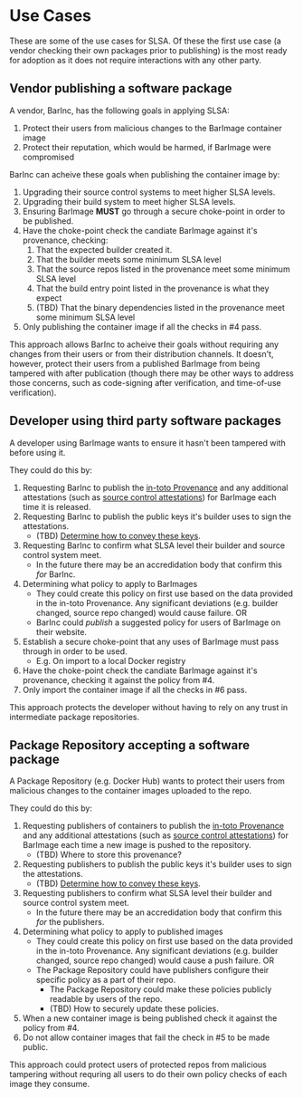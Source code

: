 # Use Cases

These are some of the use cases for SLSA.  Of these the first use case (a vendor checking their
own packages prior to publishing) is the most ready for adoption as it does not require
interactions with any other party.

## Vendor publishing a software package

A vendor, BarInc, has the following goals in applying SLSA:

1.  Protect their users from malicious changes to the BarImage container image
2.  Protect their reputation, which would be harmed, if BarImage were compromised

BarInc can acheive these goals when publishing the container image by:

1.  Upgrading their source control systems to meet higher SLSA levels.
2.  Upgrading their build system to meet higher SLSA levels.
3.  Ensuring BarImage **MUST** go through a secure choke-point in order to be published.
4.  Have the choke-point check the candiate BarImage against it's provenance, checking:
    1.  That the expected builder created it.
    2.  That the builder meets some minimum SLSA level
    3.  That the source repos listed in the provenance meet some minimum SLSA level
    4.  That the build entry point listed in the provenance is what they expect
    5.  (TBD) That the binary dependencies listed in the provenance meet some minimum SLSA level
5.  Only publishing the container image if all the checks in #4 pass.

This approach allows BarInc to acheive their goals without requiring any changes from their users
or from their distribution channels.  It doesn't, however, protect their users from a published
BarImage from being tampered with after publication (though there may be other ways to address
those concerns, such as code-signing after verification, and time-of-use verification).

## Developer using third party software packages

A developer using BarImage wants to ensure it hasn't been tampered with before using it.

They could do this by:

1.  Requesting BarInc to publish the
    [in-toto Provenance](https://github.com/in-toto/attestation/blob/main/spec/predicates/provenance.md)
    and any additional attestations (such as
    [source control attestations](https://github.com/in-toto/attestation/issues/47)) for BarImage
    each time it is released.
2.  Requesting BarInc to publish the public keys it's builder uses to sign the attestations.
    -   (TBD) [Determine how to convey these keys](https://github.com/slsa-framework/slsa/issues/101).
3.  Requesting BarInc to confirm what SLSA level their builder and source control system meet.
    -   In the future there may be an accredidation body that confirm this _for_ BarInc.
4.  Determining what policy to apply to BarImages
    -   They could create this policy on first use based on the data provided in the in-toto Provenance.
        Any significant deviations (e.g. builder changed, source repo changed) would cause failure. OR
    -   BarInc could _publish_ a suggested policy for users of BarImage on their website.
5.  Establish a secure choke-point that any uses of BarImage must pass through in order to be used.
    -   E.g. On import to a local Docker registry
6.  Have the choke-point check the candiate BarImage against it's provenance, checking it against the
    policy from #4.
7.  Only import the container image if all the checks in #6 pass.

This approach protects the developer without having to rely on any trust in intermediate package
repositories.

## Package Repository accepting a software package

A Package Repository (e.g. Docker Hub) wants to protect their users from malicious changes to the
container images uploaded to the repo.

They could do this by:

1.  Requesting publishers of containers to publish the
    [in-toto Provenance](https://github.com/in-toto/attestation/blob/main/spec/predicates/provenance.md)
    and any additional attestations (such as
    [source control attestations](https://github.com/in-toto/attestation/issues/47)) for BarImage
    each time a new image is pushed to the repository.
    -   (TBD) Where to store this provenance?
2.  Requesting publishers to publish the public keys it's builder uses to sign the attestations.
    -   (TBD) [Determine how to convey these keys](https://github.com/slsa-framework/slsa/issues/101).
3.  Requesting publishers to confirm what SLSA level their builder and source control system meet.
    -   In the future there may be an accredidation body that confirm this _for_ the publishers.
4.  Determining what policy to apply to published images
    -   They could create this policy on first use based on the data provided in the in-toto Provenance.
        Any significant deviations (e.g. builder changed, source repo changed) would cause a push
        failure. OR
    -   The Package Repository could have publishers configure their specific policy as a part of their
        repo.
        -   The Package Repository could make these policies publicly readable by users of the repo.
        -   (TBD) How to securely update these policies.
5.  When a new container image is being published check it against the policy from #4.
6.  Do not allow container images that fail the check in #5 to be made public.

This approach could protect users of protected repos from malicious tampering without requring all
users to do their own policy checks of each image they consume.
